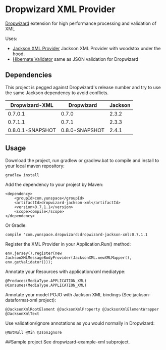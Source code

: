 # Dropwizard XML Provider
[Dropwizard](https://github.com/dropwizard/dropwizard) extension for high performance processing and validation of XML

Uses:
* [Jackson XML Provider](https://github.com/FasterXML/jackson-jaxrs-xml-provider) Jackson XML Provider with woodstox under the hood.
* [Hibernate Validator](http://hibernate.org/validator/) same as JSON validation for Dropwizard 

## Dependencies
This project is pegged against Dropwizard's release number and try to use the same Jackson dependency to avoid conflicts.

| Dropwizard-XML   | Dropwizard     | Jackson   |
| ---------------- | -------------- | --------- |
| 0.7.0.1          | 0.7.0          | 2.3.2     |
| 0.7.1.1          | 0.7.1          | 2.3.3     |
| 0.8.0.1-SNAPSHOT | 0.8.0-SNAPSHOT | 2.4.1     |

## Usage
Download the project, run gradlew or gradlew.bat to compile and install to your local maven repository:

    gradlew install

Add the dependency to your project by Maven:

    <dependency>
        <groupId>com.yunspace</groupId>
        <artifactId>dropwizard-jackson-xml</artifactId>
        <version>0.7.1.1</version>
        <scope>compile</scope>
    </dependency>

Or Gradle:

    compile 'com.yunspace.dropwizard:dropwizard-jackson-xml:0.7.1.1

Register the XML Provider in your Application.Run() method:

    env.jersey().register(new JacksonXMLMessageBodyProvider(JacksonXML.newXMLMapper(), env.getValidator()));

Annotate your Resources with application/xml mediatype:

    @Produces(MediaType.APPLICATION_XML) @Consumes(MediaType.APPLICATION_XML)

Annotate your model POJO with Jackson XML bindings (See jackson-dataformat-xml project):

    @JacksonXmlRootElement @JacksonXmlProperty @JacksonXmlElementWrapper @JacksonXmlText

Use validation/ignore annotations as you would normally in Dropwizard:

    @NotNull @Min @JsonIgnore

##Sample project
See dropwizard-example-xml subproject.

